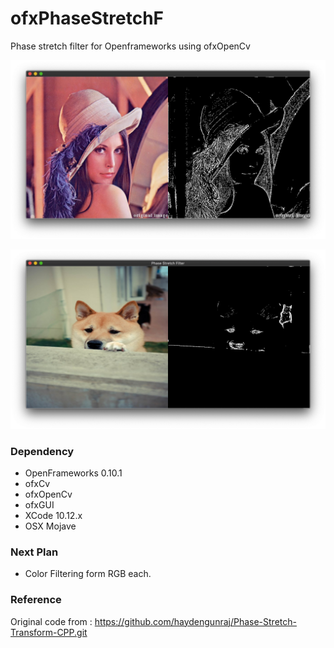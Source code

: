 # ofxPhaseStretchF
Phase stretch filter for Openframeworks using ofxOpenCv

![PST example]( https://github.com/bemoregt/ofxPhaseStretchF/blob/master/test.jpg "example")

![PST example]( https://github.com/bemoregt/ofxPhaseStretchF/blob/master/ScrShot.png "example2")

### Dependency
- OpenFrameworks 0.10.1
- ofxCv
- ofxOpenCv
- ofxGUI
- XCode 10.12.x
- OSX Mojave

### Next Plan
- Color Filtering form RGB each.

### Reference
Original code from : https://github.com/haydengunraj/Phase-Stretch-Transform-CPP.git 
